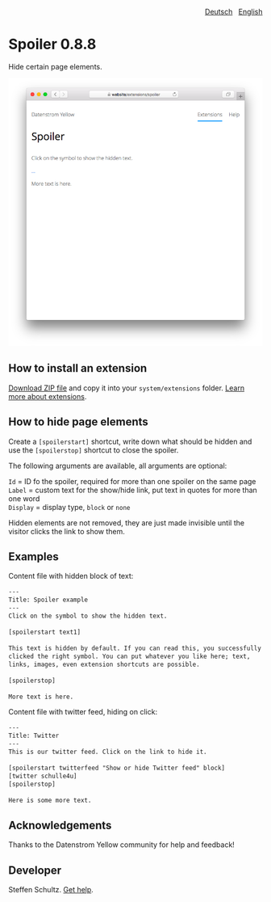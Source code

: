 <p align="right"><a href="README-de.md">Deutsch</a> &nbsp; <a href="README.md">English</a></p>

# Spoiler 0.8.8

Hide certain page elements.

<p align="center"><img src="spoiler-screenshot.png?raw=true" alt="Screenshot"></p>

## How to install an extension

[Download ZIP file](https://github.com/datenstrom/yellow-extensions/raw/main/downloads/spoiler.zip) and copy it into your `system/extensions` folder. [Learn more about extensions](https://github.com/annaesvensson/yellow-update).

## How to hide page elements

Create a `[spoilerstart]` shortcut, write down what should be hidden and use the `[spoilerstop]` shortcut to close the spoiler.
 
The following arguments are available, all arguments are optional:

`Id` = ID fo the spoiler, required for more than one spoiler on the same page  
`Label` = custom text for the show/hide link, put text in quotes for more than one word  
`Display` = display type, `block` or `none`  

Hidden elements are not removed, they are just made invisible until the visitor clicks the link to show them. 

## Examples

Content file with hidden block of text:

```
---
Title: Spoiler example
---
Click on the symbol to show the hidden text. 

[spoilerstart text1]  

This text is hidden by default. If you can read this, you successfully clicked the right symbol. You can put whatever you like here; text, links, images, even extension shortcuts are possible. 

[spoilerstop]

More text is here. 
```

Content file with twitter feed, hiding on click:

```
---
Title: Twitter
---
This is our twitter feed. Click on the link to hide it. 

[spoilerstart twitterfeed "Show or hide Twitter feed" block]  
[twitter schulle4u]  
[spoilerstop]

Here is some more text. 
```

## Acknowledgements

Thanks to the Datenstrom Yellow community for help and feedback!

## Developer

Steffen Schultz. [Get help](https://datenstrom.se/yellow/help/).
